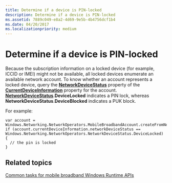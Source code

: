 ```yaml
---
title: Determine if a device is PIN-locked
description: Determine if a device is PIN-locked
ms.assetid: 7889c049-e8a2-4d69-9e5b-4b4756dcf1b4
ms.date: 04/20/2017
ms.localizationpriority: medium
---
```


# Determine if a device is PIN-locked


Because the subscription information on a locked device (for example, ICCID or IMEI) might not be available, all locked devices enumerate an available network account. To know whether an account represents a locked device, query the [**NetworkDeviceStatus**](https://msdn.microsoft.com/library/windows/apps/br207369) property of the [**CurrentDeviceInformation**](https://msdn.microsoft.com/library/windows/apps/hh770609) property for the account. [**NetworkDeviceStatus**](https://msdn.microsoft.com/library/windows/apps/br207375).**DeviceLocked** indicates a PIN lock, whereas **NetworkDeviceStatus**.**DeviceBlocked** indicates a PUK block.

For example:

``` syntax
var account = Windows.Networking.NetworkOperators.MobileBroadbandAccount.createFromNetworkAccountId(accountId);
if (account.currentDeviceInformation.networkDeviceStatus == Windows.Networking.NetworkOperators.NetworkDeviceStatus.DeviceLocked)
{
  // the pin is locked
}
```

## <span id="related_topics"></span>Related topics


[Common tasks for mobile broadband Windows Runtime APIs](common-tasks-for-mobile-broadband-windows-runtime-apis.md)

 

 






